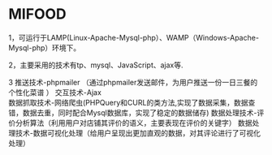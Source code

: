 # MIFOOD
1，可运行于LAMP(Linux-Apache-Mysql-php）、WAMP（Windows-Apache-Mysql-php）环境下。

2，主要采用的技术有tp、mysql、JavaScript、ajax等.

3  推送技术-phpmailer （通过phpmailer发送邮件，为用户推送一份一日三餐的个性化菜谱 ）
   交互技术-Ajax   
   数据抓取技术-网络爬虫(PHPQuery和CURL的类方法,实现了数据采集，数据查错，数据去重，同时配合Mysql数据库，实现了稳定的数据储存)
   数据处理技术-评价分析算法（利用用户对店铺其评价的语义，主要表现在评价的关键字）
   数据处理技术-数据可视化处理（给用户呈现出更加直观的数据，对其评论进行了可视化处理）
